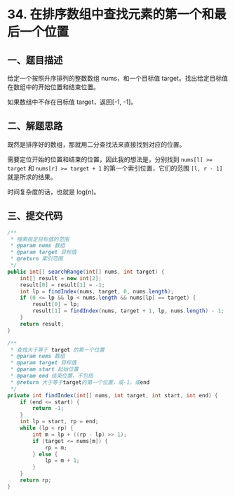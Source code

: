 # 34. 在排序数组中查找元素的第一个和最后一个位置

## 一、题目描述

给定一个按照升序排列的整数数组 nums，和一个目标值 target。找出给定目标值在数组中的开始位置和结束位置。

如果数组中不存在目标值 target，返回[-1, -1]。

## 二、解题思路

既然是排序好的数组，那就用二分查找法来直接找到对应的位置。

需要定位开始的位置和结束的位置，因此我的想法是，分别找到 `nums[l] >= target` 和 `nums[r] >= target + 1` 的第一个索引位置，它们的范围 `[l, r - 1]` 就是所求的结果。

时间复杂度的话，也就是 log(n)。

## 三、提交代码

```java
/**
 * 搜索指定目标值的范围
 * @param nums 数组
 * @param target 目标值
 * @return 索引范围
 */
public int[] searchRange(int[] nums, int target) {
    int[] result = new int[2];
    result[0] = result[1] = -1;
    int lp = findIndex(nums, target, 0, nums.length);
    if (0 <= lp && lp < nums.length && nums[lp] == target) {
        result[0] = lp;
        result[1] = findIndex(nums, target + 1, lp, nums.length) - 1;
    }
    return result;
}

/**
 * 查找大于等于 target 的第一个位置
 * @param nums 数组
 * @param target 目标值
 * @param start 起始位置
 * @param end 结束位置，不包括
 * @return 大于等于target的第一个位置，或-1，或end
 */
private int findIndex(int[] nums, int target, int start, int end) {
    if (end <= start) {
        return -1;
    }
    int lp = start, rp = end;
    while (lp < rp) {
        int m = lp + ((rp - lp) >> 1);
        if (target <= nums[m]) {
            rp = m;
        } else {
            lp = m + 1;
        }
    }
    return rp;
}
```